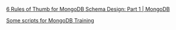 [6 Rules of Thumb for MongoDB Schema Design: Part 1 | MongoDB](https://www.mongodb.com/blog/post/6-rules-of-thumb-for-mongodb-schema-design-part-1)


[Some scripts for MongoDB Training](https://github.com/MaBeuLux88/MongoDB-Training)